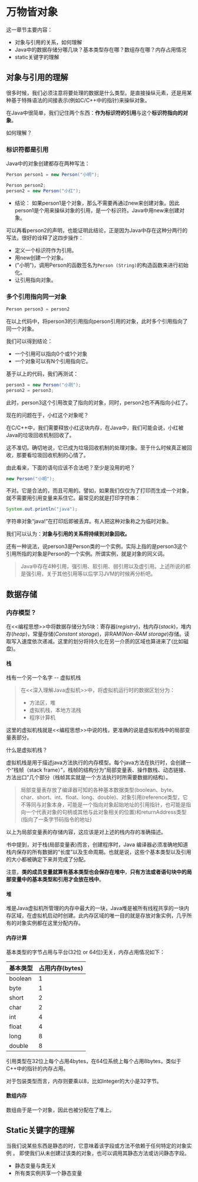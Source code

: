 # 万物皆对象

这一章节主要内容：

* 对象与引用的关系，如何理解
* Java中的数据存储分哪几块？基本类型存在哪？数组存在哪？内存占用情况
* static关键字的理解

## 对象与引用的理解

很多时候，我们必须注意将要处理的数据是什么类型。是直接操纵元素，还是用某种基于特殊语法的间接表示(例如C/C++中的指针)来操纵对象。

在Java中很简单，我们记住两个东西：**作为标识符的引用**与这个**标识符指向的对象**。

如何理解？

### 标识符都是引用

Java中的对象创建都存在两种写法：

```java
Person person1 = new Person("小明");

Person person2;
person2 = new Person("小红");
```

* 结论： 如果person1是个对象，那么不需要再通过new来创建对象。因此person1是个用来操纵对象的引用，是一个标识符。Java中用new来创建对象。

可以再看person2的声明，也能证明此结论，正是因为Java中存在这种分两行的写法，很好的诠释了这四步操作：

* 定义一个标识符作为引用。
* 用new创建一个对象。
* ("小明")，调用Person的函数签名为`Person (String)`的构造函数来进行初始化。
* 让引用指向对象。

### 多个引用指向同一对象

```java
Person person3 = person2
```

在以上代码中，将person3的引用指向person引用的对象，此时多个引用指向了同一个对象。

我们可以得到结论：

* 一个引用可以指向0个或1个对象
* 一个对象可以有N个引用指向它。

基于以上的代码，我们再测试：

```java
person3 = new Person("小刚");
person2 = person3;
```

此时，person3这个引用改变了指向的对象，同时，person2也不再指向小红了。

现在的问题在于，小红这个对象呢？

在C/C++中，我们需要释放小红这块内存，在Java中，我们可能会说，小红被Java的垃圾回收机制回收了。

这不准切。确切地说，它已成为垃圾回收机制的处理对象。至于什么时候真正被回收，那要看垃圾回收机制的心情了。

由此看来，下面的语句应该不合法吧？至少是没用的吧？ 

```java
new Person("小明");
```

不对。它是合法的，而且可用的。譬如，如果我们仅仅为了打印而生成一个对象，就不需要用引用变量来系住它。最常见的就是打印字符串：

```java
System.out.println("java");
```

字符串对象“java!”在打印后即被丢弃。有人把这种对象称之为临时对象。

我们可以认为：**对象与引用的关系将持续到对象回收。** 

还有一种说法，说person3是Person类的一个实例，实际上指的是person3这个引用所指的对象是Person的一个实例。所谓实例，就是对象的同义词。

> Java中存在4种引用，强引用、软引用、弱引用以及虚引用。上述所说的都是强引用，关于其他引用等以后学习JVM的时候再分析吧。



## 数据存储

### 内存模型？

在<<编程思想>>中将数据存储分为5块：寄存器(*registry*)，栈内存(*stack*)，堆内存(*heap*)，常量存储(*Constant storage*)，非RAM(*Non-RAM storage*)存储。读取写入速度依次递减。这里的划分将持久化在另一介质的区域也算进来了(比如磁盘)。

#### 栈

栈有一个另一个名字 -- 虚拟机栈

>  在<<深入理解Java虚拟机>>中，将虚拟机运行时的数据区划分为：
>
> - 方法区，堆
> - 虚拟机栈，本地方法栈
> - 程序计算机

这里的虚拟机栈就是<<编程思想>>中说的栈，更准确的说是虚拟机栈中的局部变量表部分。

什么是虚拟机栈？

虚拟机栈是用于描述java方法执行的内存模型。每个java方法在执行时，会创建一个“栈帧（stack frame）”，栈帧的结构分为“局部变量表、操作数栈、动态链接、方法出口”几个部分（栈帧其实就是一个方法执行时所需要数据的结构）。

> 局部变量表存放了编译器可知的各种基本数据类型(boolean、byte、char、short、int、float、long、double)、对象引用(reference类型，它不等同与对象本身，可能是一个指向对象起始地址的引用指针，也可能是指向一个代表对象的句柄或其他与此对象相关的位置)和returnAddress类型(指向了一条字节码指令的地址)

以上为局部变量表的存储内容，这应该是对上述的栈内存的准确描述。

书中提到，对于栈(局部变量表)而言，创建程序时，Java 编译器必须准确地知道栈内保存的所有数据的“长度”以及生命周期。也就是说，这些个基本类型以及引用的大小都被确定下来并完成了分配。

注意，**类的成员变量就算有基本类型也会保存在堆中**，**只有方法或者语句块中的局部变量中的基本类型和引用才会放在栈中**。

#### 堆

堆是Java虚拟机所管理的内存中最大的一块，Java堆是被所有线程共享的一块内存区域，在虚拟机启动时创建。此内存区域的唯一目的就是存放对象实例，几乎所有的对象实例都在这里分配内存。

#### 内存计算

基本类型的字节占用与平台(32位 or 64位)无关，内存占用情况如下：

| 基本类型 | 占用内存(bytes) |
| -------- | --------------- |
| boolean  | 1               |
| byte     | 1               |
| short    | 2               |
| char     | 2               |
| int      | 4               |
| float    | 4               |
| long     | 8               |
| double   | 8               |

引用类型在32位上每个占用4bytes，在64位系统上每个占用8bytes，类似于C++中的指针的内存占用。

对于包装类型而言，内存则要乘以8，比如Integer的大小是32字节。 

#### 数组内存

数组由于是一个对象，因此也被分配在了堆上。

## Static关键字的理解

当我们说某些东西是静态的时，它意味着该字段或方法不依赖于任何特定的对象实例 。 即使我们从未创建过该类的对象，也可以调用其静态方法或访问静态字段。

* 静态变量与类无关
* 所有类实例共享一个静态变量